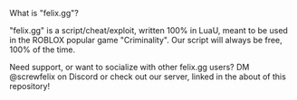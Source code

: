What is "felix.gg"?

"felix.gg" is a script/cheat/exploit, written 100% in LuaU, meant to be used in the ROBLOX popular game "Criminality".
Our script will always be free, 100% of the time.

Need support, or want to socialize with other felix.gg users?
DM @screwfelix on Discord or check out our server, linked in the about of this repository!
